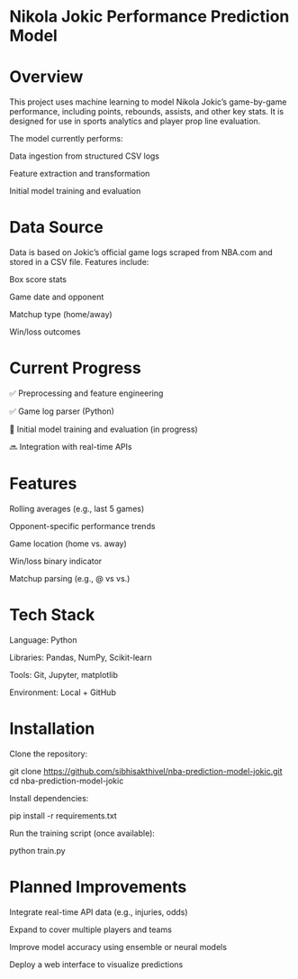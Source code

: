 # Nikola Jokic Performance Prediction Model

# Overview

This project uses machine learning to model Nikola Jokic’s game-by-game performance, including points, rebounds, assists, and other key stats. It is designed for use in sports analytics and player prop line evaluation.

The model currently performs:

Data ingestion from structured CSV logs

Feature extraction and transformation

Initial model training and evaluation

# Data Source

Data is based on Jokic’s official game logs scraped from NBA.com and stored in a CSV file. Features include:

Box score stats

Game date and opponent

Matchup type (home/away)

Win/loss outcomes

# Current Progress

✅ Preprocessing and feature engineering

✅ Game log parser (Python)

🔄 Initial model training and evaluation (in progress)

🔜 Integration with real-time APIs

# Features

Rolling averages (e.g., last 5 games)

Opponent-specific performance trends

Game location (home vs. away)

Win/loss binary indicator

Matchup parsing (e.g., @ vs vs.)

# Tech Stack

Language: Python

Libraries: Pandas, NumPy, Scikit-learn

Tools: Git, Jupyter, matplotlib

Environment: Local + GitHub

# Installation

Clone the repository:

git clone https://github.com/sibhisakthivel/nba-prediction-model-jokic.git
cd nba-prediction-model-jokic

Install dependencies:

pip install -r requirements.txt

Run the training script (once available):

python train.py

# Planned Improvements

Integrate real-time API data (e.g., injuries, odds)

Expand to cover multiple players and teams

Improve model accuracy using ensemble or neural models

Deploy a web interface to visualize predictions

